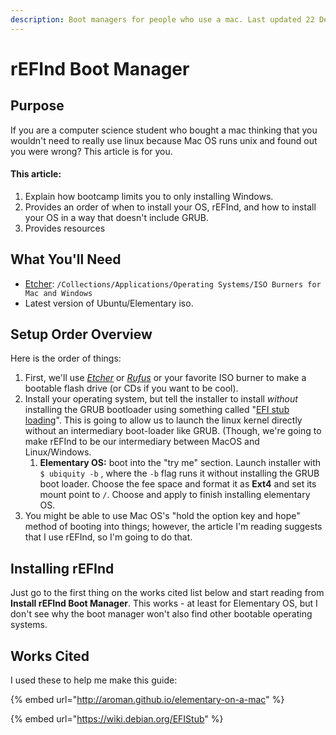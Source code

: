 ```yaml
---
description: Boot managers for people who use a mac. Last updated 22 Dec 2021.
---
```


# rEFInd Boot Manager

## Purpose

If you are a computer science student who bought a mac thinking that you wouldn't need to really use linux because Mac OS runs unix and found out you were wrong? This article is for you.

#### This article:

1. Explain how bootcamp limits you to only installing Windows.&#x20;
2. Provides an order of when to install your OS, rEFInd, and how to install your OS in a way that doesn't include GRUB.
3. Provides resources

## What You'll Need

* [Etcher](https://etcher.download): `/Collections/Applications/Operating Systems/ISO Burners for Mac and Windows`
* Latest version of Ubuntu/Elementary iso.

## Setup Order Overview

Here is the order of things:

1. First, we'll use [_Etcher_](https://etcher.download) or [_Rufus_](https://rufus.ie/en/) or your favorite ISO burner to make a bootable flash drive (or CDs if you want to be cool).
2. Install your operating system, but tell the installer to install _without_ installing the GRUB bootloader using something called "[EFI stub loading](https://wiki.debian.org/EFIStub)". This is going to allow us to launch the linux kernel directly without an intermediary boot-loader like GRUB. (Though, we're going to make rEFInd to be our intermediary between MacOS and Linux/Windows.
   1. **Elementary OS:** boot into the "try me" section. Launch installer with `$ ubiquity -b` , where the `-b` flag runs it without installing the GRUB boot loader. Choose the fee space and format it as **Ext4** and set its mount point to `/`. Choose and apply to finish installing elementary OS.
3. You might be able to use Mac OS's "hold the option key and hope" method of booting into things; however, the article I'm reading suggests that I use rEFInd, so I'm going to do that.

## Installing rEFInd

Just go to the first thing on the works cited list below and start reading from **Install rEFInd Boot Manager**. This works - at least for Elementary OS, but I don't see why the boot manager won't also find other bootable operating systems.

## Works Cited

I used these to help me make this guide:

{% embed url="http://aroman.github.io/elementary-on-a-mac" %}

{% embed url="https://wiki.debian.org/EFIStub" %}
